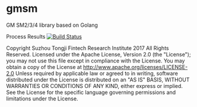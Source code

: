 # gmsm
GM SM2/3/4 library based on Golang

Process Results
[![Build Status](https://www.travis-ci.org/tjfoc/gmsm.svg?branch=develop)](https://www.travis-ci.org/tjfoc/gmsm)


Copyright Suzhou Tongji Fintech Research Institute 2017 All Rights Reserved.
Licensed under the Apache License, Version 2.0 (the "License");
you may not use this file except in compliance with the License.
You may obtain a copy of the License at
     http://www.apache.org/licenses/LICENSE-2.0
Unless required by applicable law or agreed to in writing, software
distributed under the License is distributed on an "AS IS" BASIS,
WITHOUT WARRANTIES OR CONDITIONS OF ANY KIND, either express or implied.
See the License for the specific language governing permissions and
limitations under the License.
